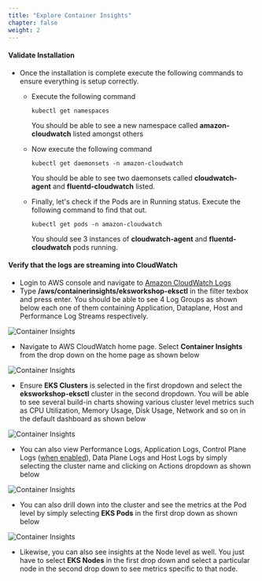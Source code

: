 ```yaml
---
title: "Explore Container Insights"
chapter: false
weight: 2
---
```

#### Validate Installation

* Once the installation is complete execute the following commands to ensure everything is setup correctly.

    * Execute the following command

        `kubectl get namespaces`

        You should be able to see a new namespace called **amazon-cloudwatch** listed amongst others

    * Now execute the following command

        `kubectl get daemonsets -n amazon-cloudwatch`

        You should be able to see two daemonsets called **cloudwatch-agent** and **fluentd-cloudwatch** listed.
    * Finally, let's check if the Pods are in Running status. Execute the following command to find that out.

        `kubectl get pods -n amazon-cloudwatch`
    
        You should see 3 instances of **cloudwatch-agent** and **fluentd-cloudwatch** pods running.    

#### Verify that the logs are streaming into CloudWatch
* Login to AWS console and navigate to [Amazon CloudWatch Logs](https://console.aws.amazon.com/cloudwatch/home#logs:)
* Type **/aws/containerinsights/eksworkshop-eksctl** in the filter texbox and press enter. You should be able to see 4 Log Groups as shown below each one of them containing Application, Dataplane, Host and Performance Log Streams respectively.

![Container Insights](/images/ContainerInsights6.png)

* Navigate to AWS CloudWatch home page. Select **Container Insights** from the drop down on the home page as shown below

![Container Insights](/images/ContainerInsights1.png)

* Ensure **EKS Clusters** is selected in the first dropdown and select the **eksworkshop-eksctl** cluster in the second dropdown. You will be able to see several build-in charts showing various cluster level metrics such as CPU Utilization, Memory Usage, Disk Usage, Network and so on in the default dashboard as shown below

![Container Insights](/images/ContainerInsights2.png)

* You can also view Performance Logs, Application Logs, Control Plane Logs ([when enabled](https://docs.aws.amazon.com/en_pv/AmazonCloudWatch/latest/monitoring/Container-Insights-setup-control-plane-logging.html)), Data Plane Logs and Host Logs by simply selecting the cluster name and clicking on Actions dropdown as shown below

![Container Insights](/images/ContainerInsights3.png)

* You can also drill down into the cluster and see the metrics at the Pod level by simply selecting **EKS Pods** in the first drop down as shown below

![Container Insights](/images/ContainerInsights5.png)

* Likewise, you can also see insights at the Node level as well. You just have to select **EKS Nodes** in the first drop down and select a particular node in the second drop down to see metrics specific to that node.


